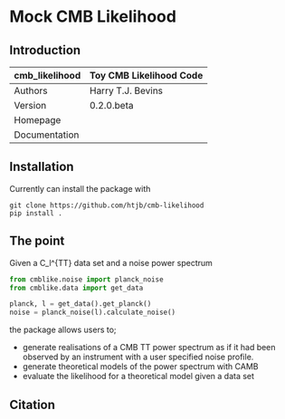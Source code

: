 # Mock CMB Likelihood


## Introduction

| cmb_likelihood | Toy CMB Likelihood Code |
|----------------|-------------------------|
| Authors | Harry T.J. Bevins |
| Version | 0.2.0.beta |
| Homepage | |
|Documentation | |

## Installation

Currently can install the package with

```
git clone https://github.com/htjb/cmb-likelihood
pip install .
```

## The point

Given a C_l^{TT} data set and a noise power spectrum

```python
from cmblike.noise import planck_noise
from cmblike.data import get_data

planck, l = get_data().get_planck()
noise = planck_noise(l).calculate_noise()

```

the package allows users to;

- generate realisations of a CMB TT power spectrum 
    as if it had been observed by an 
    instrument with a user specified noise profile.
- generate theoretical models of the power spectrum
    with CAMB
- evaluate the likelihood for a theoretical model
    given a data set


## Citation